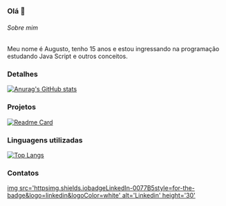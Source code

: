 ### Olá 👋

###### Sobre mim
Meu nome é Augusto, tenho 15 anos e estou ingressando na programação estudando Java Script e outros conceitos.

### Detalhes

[![Anurag's GitHub stats](httpsgithub-readme-stats.vercel.appapiusername=augustodheinz&show_icons=true&theme=dark)](httpsgithub.comanuraghazragithub-readme-stats)

### Projetos

[![Readme Card](httpsgithub-readme-stats.vercel.appapipinusername=augustodheinz&repo=E-Commerce&theme=dark)](httpsgithub.comanuraghazragithub-readme-stats)

### Linguagens utilizadas

[![Top Langs](httpsgithub-readme-stats.vercel.appapitop-langsusername=githubjavascriptebac&layout=compact)](httpsgithub.comanuraghazragithub-readme-stats)


### Contatos

[img src='httpsimg.shields.iobadgeLinkedIn-0077B5style=for-the-badge&logo=linkedin&logoColor=white' alt='Linkedin' height='30'](httpswww.linkedin.cominpedrobrocaldi)
